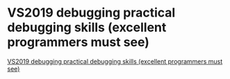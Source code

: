 # VS2019 debugging practical debugging skills (excellent programmers must see)
[VS2019 debugging practical debugging skills (excellent programmers must see)](https://aiwithcloud.com/2022/09/16/vs2019_debugging_practical_debugging_skills_excellent_programmers_must_see/)
